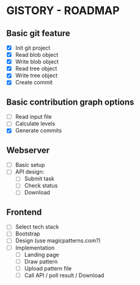 # GISTORY - ROADMAP

## Basic git feature

- [x] Init git project
- [x] Read blob object
- [x] Write blob object
- [x] Read tree object
- [x] Write tree object
- [x] Create commit

## Basic contribution graph options

- [ ] Read input file
- [ ] Calculate levels
- [x] Generate commits

## Webserver

- [ ] Basic setup
- [ ] API design:
    - [ ] Submit task
    - [ ] Check status
    - [ ] Download

## Frontend

- [ ] Select tech stack
- [ ] Bootstrap
- [ ] Design (use magicpatterns.com?)
- [ ] Implementation
    - [ ] Landing page
    - [ ] Draw pattern
    - [ ] Upload pattern file
    - [ ] Call API / poll result / Download
